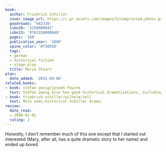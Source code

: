 ```yaml
---
book:
  author: Friedrich Schiller
  cover_image_url: https://i.gr-assets.com/images/S/compressed.photo.goodreads.com/books/1179652403l/942339._SY475_.jpg
  goodreads: '942339'
  isbn10: '3150000645'
  isbn13: '9783150000649'
  pages: '168'
  publication_year: '1800'
  spine_color: '#f3d938'
  tags:
  - german
  - historical-fiction
  - stage-play
  title: Maria Stuart
plan:
  date_added: '2015-04-08'
related_books:
- book: stefan-zweig/joseph-fouche
  text: Stefan Zweig also has good historical dramatisations, including one on Mary, Queen of Scots!
- book: friedrich-schiller/wilhelm-tell
  text: More semi-historical Schiller drama.
review:
  date_read:
  - 2008-02-01
  rating: 2
---
```

Honestly, I don't remember much of this one except that I started out interested (Mary, after all, has a quite dramatic
story to her name) and ended up bored.
